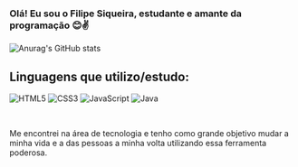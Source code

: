 ### Olá! Eu sou o Filipe Siqueira, estudante e amante da programação 😊✌️


![Anurag's GitHub stats](https://github-readme-stats.vercel.app/api?username=Filipsiqueira&show_icons=true&theme=tokyonight)

## Linguagens que utilizo/estudo:


![HTML5](https://img.shields.io/badge/html5-%23E34F26.svg?style=for-the-badge&logo=html5&logoColor=white)
![CSS3](https://img.shields.io/badge/css3-%231572B6.svg?style=for-the-badge&logo=css3&logoColor=white)
![JavaScript](https://img.shields.io/badge/javascript-%23323330.svg?style=for-the-badge&logo=javascript&logoColor=%23F7DF1E)
![Java](https://img.shields.io/badge/java-%23ED8B00.svg?style=for-the-badge&logo=java&logoColor=white)

<br>

 Me encontrei na área de tecnologia e tenho como grande objetivo mudar a minha vida e a das pessoas a minha volta utilizando essa ferramenta poderosa.

